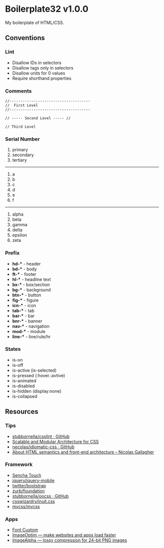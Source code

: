 # Boilerplate32 v1.0.0

My boilerplate of HTML/CSS.

## Conventions

### Lint

 + Disallow IDs in selectors
 + Disallow tags only in selectors
 + Disallow units for 0 values
 + Require shorthand properties


### Comments
```
//-------------------------------------
//  First Level
//-------------------------------------

// ----- Second Level ----- //

// Third Level
```

### Serial Number

 1. primary
 2. secondary
 3. tertiary

* * *

 1. a
 2. b
 3. c
 4. d
 5. e
 6. f

* * *

 1. alpha
 2. beta
 3. gamma
 4. delta
 5. epsilon
 6. zeta

### Prefix

 + __hd-*__ - header
 + __bd-*__ - body
 + __ft-*__ - footer
 + __hl-*__ - headline text
 + __bx-*__ - box/section
 + __bg-*__ - background
 + __btn-*__ - button
 + __fig-*__ - figure
 + __icn-*__ - icon
 + __tab-*__ - tab
 + __bar-*__ - bar
 + __bnr-*__ - banner
 + __nav-*__ - navigation
 + __mod-*__ - module
 + __line-*__ - line/rule/hr

### States

 + is-on
 + is-off
 + is-active (is-selected)
 + is-pressed (:hover.:avtive)
 + is-animated
 + is-disabled
 + is-hidden (display:none)
 + is-collapsed


## Resources

### Tips

 + [stubbornella/csslint · GitHub](https://github.com/stubbornella/csslint)
 + [Scalable and Modular Architecture for CSS](http://smacss.com/)
 + [necolas/idiomatic-css · GitHub ](https://github.com/necolas/idiomatic-css/)
 + [About HTML semantics and front-end architecture – Nicolas Gallagher](http://nicolasgallagher.com/about-html-semantics-front-end-architecture/)

### Framework

 + [Sencha Touch](http://docs.sencha.com/touch/2-2/#!/api/Global_CSS)
 + [jquery/jquery-mobile](https://github.com/jquery/jquery-mobile)
 + [twitter/bootstrap](https://github.com/twitter/bootstrap)
 + [zurb/foundation](https://github.com/zurb/foundation)
 + [stubbornella/oocss · GitHub](https://github.com/stubbornella/oocss)
 + [csswizardry/inuit.css](https://github.com/csswizardry/inuit.css)
 + [mvcss/mvcss](https://github.com/mvcss/mvcss)

 ### Apps

 + [Font Custom](http://fontcustom.com/)
 + [ImageOptim — make websites and apps load faster](http://imageoptim.com/)
 + [ImageAlpha — lossy compression for 24-bit PNG images](http://pngmini.com/)


